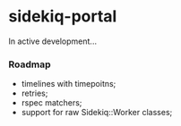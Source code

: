 # sidekiq-portal

In active development...

### Roadmap

- timelines with timepoitns;
- retries;
- rspec matchers;
- support for raw Sidekiq::Worker classes;

